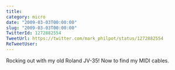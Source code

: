 ```yaml
---
title: 
category: micro
date: "2009-03-03T00:00:00"
slug: "2009-03-03T00:00:00"
TwitterId: 1272882554
TweetUrl: https://twitter.com/mark_philpot/status/1272882554
ReTweetUser: 
---
```


Rocking out with my old Roland JV-35!  Now to find my MIDI cables.
